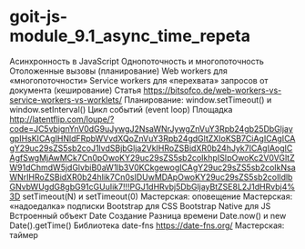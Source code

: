 # goit-js-module_9.1_async_time_repeta

Асинхронность в JavaScript
Однопоточность и многопоточность
Отоложенные вызовы (планирование)
Web workers для «многопоточности»
Service workers для «перехвата» запросов от документа (кеширование)
Статья https://bitsofco.de/web-workers-vs-service-workers-vs-worklets/
Планирование: window.setTimeout() и window.setInterval()
Цикл событий (event loop)
Площадка http://latentflip.com/loupe/?code=JC5vbignYnV0dG9uJywgJ2NsaWNrJywgZnVuY3Rpb24gb25DbGljaygpIHsKICAgIHNldFRpbWVvdXQoZnVuY3Rpb24gdGltZXIoKSB7CiAgICAgICAgY29uc29sZS5sb2coJ1lvdSBjbGlja2VkIHRoZSBidXR0b24hJyk7ICAgIAogICAgfSwgMjAwMCk7Cn0pOwoKY29uc29sZS5sb2coIkhpISIpOwoKc2V0VGltZW91dChmdW5jdGlvbiB0aW1lb3V0KCkgewogICAgY29uc29sZS5sb2coIkNsaWNrIHRoZSBidXR0b24hIik7Cn0sIDUwMDApOwoKY29uc29sZS5sb2coIldlbGNvbWUgdG8gbG91cGUuIik7!!!PGJ1dHRvbj5DbGljayBtZSE8L2J1dHRvbj4%3D
setTimeout(N) и setTimeout(0)
Мастерская: оповещение
Мастерская: «надоедалка» подписки
Bootstrap для CSS
Bootstrap Native для JS
Встроенный объект Date
Создание
Разница времени
Date.now() и new Date().getTime()
Библиотека date-fns https://date-fns.org/
Мастерская: таймер